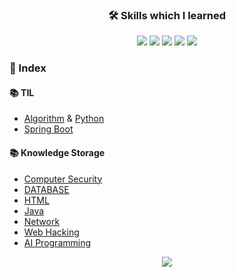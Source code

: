 ### <p align="center">:hammer_and_wrench: Skills which I learned</p>
<p align="center">
<img src="https://img.shields.io/badge/PYTHON-0696D7?style=for-the-badge&logo=Python&logoColor=yellow"> <img src="https://img.shields.io/badge/Java-FF0000?style=for-the-badge&logo=Java&logoColor="> <img src="https://img.shields.io/badge/MYSQL-000000?style=for-the-badge&logo=mysql&logoColor=skyblue"> <img src="https://img.shields.io/badge/C++-00599C?style=for-the-badge&logo=Cplusplus&logoColor=white"> <img src="https://img.shields.io/badge/SpringBoot-6DB33F?style=for-the-badge&logo=Springboot&logoColor=white">   


### :bookmark_tabs:  Index
#### :books: TIL  
  - [Algorithm](https://github.com/Jinseop-Sim/PNU-Algorithm-Study) & [Python](https://github.com/Jinseop-Sim/Python-Study)  
  - [Spring Boot](https://github.com/Jinseop-Sim/-2022-Winter-Spring-Boot)  
  
#### :books: Knowledge Storage  
  - [Computer Security](https://github.com/Jinseop-Sim/PNU-Computer-Security)  
  - [DATABASE](https://github.com/Jinseop-Sim/PNU-Database)  
  - [HTML](https://github.com/Jinseop-Sim/HTML)  
  - [Java](https://github.com/Jinseop-Sim/PNU-Java)  
  - [Network](https://github.com/Jinseop-Sim/PNU-Network-Study)  
  - [Web Hacking](https://github.com/Jinseop-Sim/Web-Hacking-Study)  
  - [AI Programming](https://github.com/Jinseop-Sim/PNU-AI-Programming)  

<p align="center">
<img src="https://github-readme-stats.vercel.app/api?username=Jinseop-Sim&show_icons=true&theme=gruvbox&hide=["issues"]">
